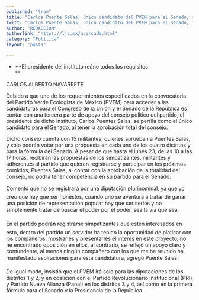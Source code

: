 ```yaml
---
published: "true"
title: "Carlos Puente Salas, único candidato del PVEM para el Senado, informan"
twitt: "Carlos Puente Salas, único candidato del PVEM para el Senado, informan"
author: "REDACCION"
authorlink: "https://ljz.mx/acercade.html"
category: "Política"
layout: "posts"

---
```


*   **El presidente del instituto reúne todos los requisitos  
    **


  CARLOS ALBERTO NAVARRETE



  Debido a que uno de los requerimientos especificados en la convocatoria del Partido Verde Ecologista de México (PVEM) para acceder a las candidaturas para el Congreso de la Unión y el Senado de la República es contar con una tercera parte de apoyo del consejo político del partido, el presidente de dicho instituto, Carlos Puentes Salas, se perfila como el único candidato para el Senado, al tener la aprobación total del consejo.



  Dicho consejo cuenta con 15 militantes, quienes aprueban a Puentes Salas, y sólo podrán votar por una propuesta en cada uno de los cuatro distritos y para la fórmula del Senado. A pesar de que hasta el lunes 23, de las 10 a las 17 horas, recibirán las propuestas de los simpatizantes, militantes y adherentes al partido que quieran registrarse y participar en los próximos comicios, Puentes Salas, al contar con la aprobación de la totalidad del consejo, no podrá tener competencia en su partido para el Senado.



  Comentó que no se registrará por una diputación plurinominal, ya que yo creo que hay que ser honestos, cuando uno se aventura a tratar de ganar una posición de representación popular hay que ser serios y no simplemente tratar de buscar el poder por el poder, sea la vía que sea.



  En el partido podrán registrarse simpatizantes que estén interesados en esto, dentro del partido un servidor ha tenido la oportunidad de platicar con los compañeros, mostrarles y presentarles el interés en este proyecto; no he encontrado oposición en ellos, al contrario, se reflejó un apoyo claro y contundente, al menos ningún compañero con los que me he reunido ha manifestado aspiraciones para esta candidatura, agregó Puente Salas.



  De igual modo, insistió que el PVEM irá solo para las diputaciones de los distritos 1 y 2, y en coalición con el Partido Revolucionario Institucional (PRI) y Partido Nueva Alianza (Panal) en los distritos 3 y 4, así como en la primera fórmula para el Senado y la Presidencia de la República.

